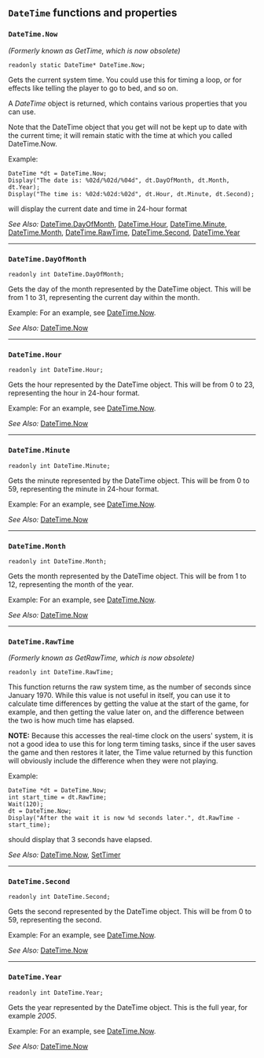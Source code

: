 ## `DateTime` functions and properties

### `DateTime.Now`

*(Formerly known as GetTime, which is now obsolete)*

    readonly static DateTime* DateTime.Now;

Gets the current system time. You could use this for timing a loop, or
for effects like telling the player to go to bed, and so on.

A *DateTime* object is returned, which contains various properties that
you can use.

Note that the DateTime object that you get will not be kept up to date
with the current time; it will remain static with the time at which you
called DateTime.Now.

Example:

    DateTime *dt = DateTime.Now;
    Display("The date is: %02d/%02d/%04d", dt.DayOfMonth, dt.Month, dt.Year);
    Display("The time is: %02d:%02d:%02d", dt.Hour, dt.Minute, dt.Second);

will display the current date and time in 24-hour format

*See Also:* [DateTime.DayOfMonth](DateTime#datetimedayofmonth),
[DateTime.Hour](DateTime#datetimehour),
[DateTime.Minute](DateTime#datetimeminute),
[DateTime.Month](DateTime#datetimemonth),
[DateTime.RawTime](DateTime#datetimerawtime),
[DateTime.Second](DateTime#datetimesecond),
[DateTime.Year](DateTime#datetimeyear)

---

### `DateTime.DayOfMonth`

    readonly int DateTime.DayOfMonth;

Gets the day of the month represented by the DateTime object. This will
be from 1 to 31, representing the current day within the month.

Example: For an example, see [DateTime.Now](DateTime#datetimenow).

*See Also:* [DateTime.Now](DateTime#datetimenow)

---

### `DateTime.Hour`

    readonly int DateTime.Hour;

Gets the hour represented by the DateTime object. This will be from 0 to
23, representing the hour in 24-hour format.

Example: For an example, see [DateTime.Now](DateTime#datetimenow).

*See Also:* [DateTime.Now](DateTime#datetimenow)

---

### `DateTime.Minute`

    readonly int DateTime.Minute;

Gets the minute represented by the DateTime object. This will be from 0
to 59, representing the minute in 24-hour format.

Example: For an example, see [DateTime.Now](DateTime#datetimenow).

*See Also:* [DateTime.Now](DateTime#datetimenow)

---

### `DateTime.Month`

    readonly int DateTime.Month;

Gets the month represented by the DateTime object. This will be from 1
to 12, representing the month of the year.

Example: For an example, see [DateTime.Now](DateTime#datetimenow).

*See Also:* [DateTime.Now](DateTime#datetimenow)

---

### `DateTime.RawTime`

*(Formerly known as GetRawTime, which is now obsolete)*

    readonly int DateTime.RawTime;

This function returns the raw system time, as the number of seconds
since January 1970. While this value is not useful in itself, you can
use it to calculate time differences by getting the value at the start
of the game, for example, and then getting the value later on, and the
difference between the two is how much time has elapsed.

**NOTE:** Because this accesses the real-time clock on the users'
system, it is not a good idea to use this for long term timing tasks,
since if the user saves the game and then restores it later, the Time
value returned by this function will obviously include the difference
when they were not playing.

Example:

    DateTime *dt = DateTime.Now;
    int start_time = dt.RawTime;
    Wait(120);
    dt = DateTime.Now;
    Display("After the wait it is now %d seconds later.", dt.RawTime - start_time);

should display that 3 seconds have elapsed.

*See Also:* [DateTime.Now](DateTime#datetimenow),
[SetTimer](Globalfunctions_General#settimer)

---

### `DateTime.Second`

    readonly int DateTime.Second;

Gets the second represented by the DateTime object. This will be from 0
to 59, representing the second.

Example: For an example, see [DateTime.Now](DateTime#datetimenow).

*See Also:* [DateTime.Now](DateTime#datetimenow)

---

### `DateTime.Year`

    readonly int DateTime.Year;

Gets the year represented by the DateTime object. This is the full year,
for example *2005*.

Example: For an example, see [DateTime.Now](DateTime#datetimenow).

*See Also:* [DateTime.Now](DateTime#datetimenow)
